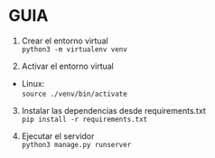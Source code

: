
# GUIA

1. Crear el entorno virtual  
`python3 -m virtualenv venv`  

2. Activar el entorno virtual  
- Linux:  
  `source ./venv/bin/activate`
 
3. Instalar las dependencias desde requirements.txt  
`pip install -r requirements.txt`  

4. Ejecutar el servidor  
`python3 manage.py runserver`  


